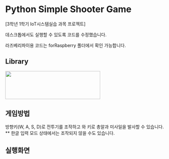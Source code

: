 # Python Simple Shooter Game
[3학년 1학기 IoT시스템실습 과목 프로젝트]

데스크톱에서도 실행할 수 있도록 코드를 수정했습니다.

라즈베리파이용 코드는 forRaspberry 폴더에서 확인 가능합니다.

## Library
<img width=300 height=89 src="https://user-images.githubusercontent.com/67512011/122669969-94002a00-d1fa-11eb-991b-60af09d870fc.gif">

## 게임방법
방향키(W, A, S, D)로 전투기를 조작하고 <SPACE BAR>와 <K> 키로 총알과 미사일을 발사할 수 있습니다.
** 한글 입력 모드 상태에서는 조작되지 않을 수도 있습니다.
  
## 실행화면
  
